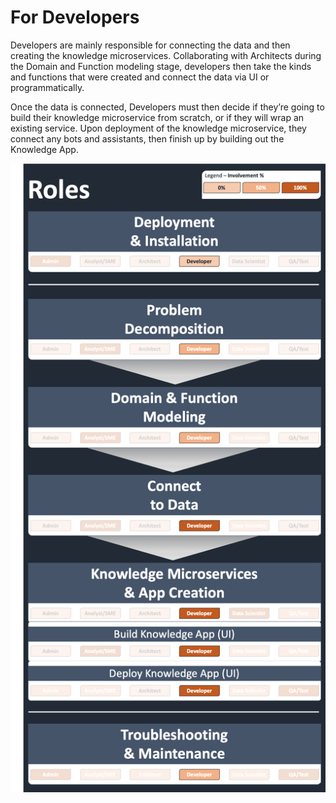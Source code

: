 # For Developers

Developers are mainly responsible for connecting the data and then creating the knowledge microservices. Collaborating with Architects during the Domain and Function modeling stage, developers then take the kinds and functions that were created and connect the data via UI or programmatically. 

Once the data is connected, Developers must then decide if they’re going to build their knowledge microservice from scratch, or if they will wrap an existing service. Upon deployment of the knowledge microservice, they connect any bots and assistants, then finish up by building out the Knowledge App.

![Developers](../../../.gitbook/assets/image%20%2836%29.png)

